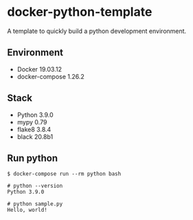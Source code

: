 # docker-python-template
A template to quickly build a python development environment.

## Environment
- Docker 19.03.12
- docker-compose 1.26.2

## Stack
- Python 3.9.0
- mypy 0.79
- flake8 3.8.4
- black 20.8b1

## Run python  
```
$ docker-compose run --rm python bash
```

```
# python --version
Python 3.9.0

# python sample.py
Hello, world!
```
